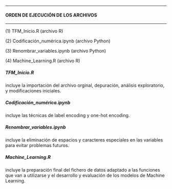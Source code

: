 ***********************************
#### ORDEN DE EJECUCIÓN DE LOS ARCHIVOS
***********************************

(1) TFM_Inicio.R (archivo R)

(2) Codificación_numérica.ipynb (archivo Python)

(3) Renombrar_variables.ipynb (archivo Python)

(4) Machine_Learning.R (archivo R)

##### TFM_Inicio.R 
incluye la importación del archivo orginal, depuración, análisis exploratorio, y modificaciones iniciales.

##### Codificación_numérica.ipynb
incluye las técnicas de label encoding y one-hot encoding.

##### Renombrar_variables.ipynb
incluye la eliminación de espacios y caracteres especiales en las variables para evitar problemas futuros.

##### Machine_Learning.R
incluye la preparación final del fichero de datos adaptado a las funciones que van a utilizarse y el desarrollo
y evaluación de los modelos de Machine Learning.

